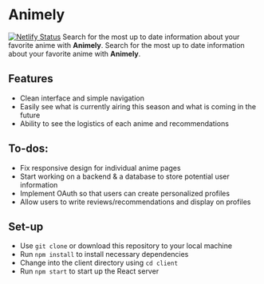 # Animely 
[ ![Netlify Status](https://api.netlify.com/api/v1/badges/16817d14-dab9-4e49-8fdd-cf52cecdbeb7/deploy-status)](https://app.netlify.com/sites/animely/deploys)
Search for the most up to date information about your favorite anime with **Animely**. 
Search for the most up to date information about your favorite anime with **Animely**. 
## Features
 - Clean interface and simple navigation
 - Easily see what is currently airing this season and what is coming in the future
 - Ability to see the logistics of each anime and recommendations

## To-dos:
 - Fix responsive design for individual anime pages
 - Start working on a backend & a database to store potential user information
 - Implement OAuth so that users can create personalized profiles
 - Allow users to write reviews/recommendations and display on profiles

## Set-up

 - Use `git clone` or download this repository to your local machine
 - Run `npm install` to install necessary dependencies
 - Change into the client directory using `cd client`
 - Run `npm start` to start up the React server




